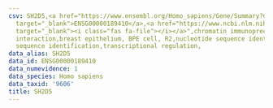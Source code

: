 ```yaml
---
csv: SH2D5,<a href="https://www.ensembl.org/Homo_sapiens/Gene/Summary?db=core;g=ENSG00000189410"
  target="_blank">ENSG00000189410</a>,<a href="https://www.ncbi.nlm.nih.gov/pubmed/22863008"
  target="_blank"><i class="fas fa-file"></i></a>",chromatin immunoprecipitation assay,direct
  interaction,breast epithelium, BPE cell, R2,nucleotide sequence identification,nucleotide
  sequence identification,transcriptional regulation,
data_alias: SH2D5
data_id: ENSG00000189410
data_numevidence: 1
data_species: Homo sapiens
data_taxid: '9606'
title: SH2D5
---
```

